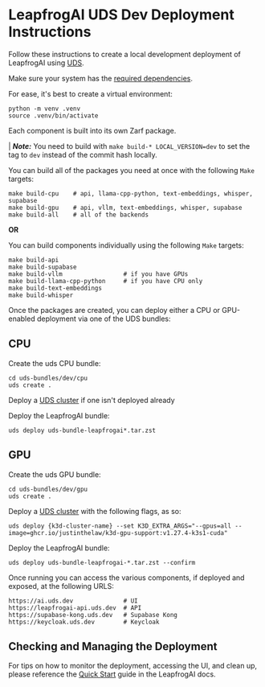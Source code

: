 # LeapfrogAI UDS Dev Deployment Instructions

Follow these instructions to create a local development deployment of LeapfrogAI using [UDS](https://github.com/defenseunicorns/uds-core).

Make sure your system has the [required dependencies](https://docs.leapfrog.ai/docs/local-deploy-guide/quick_start/#prerequisites).

For ease, it's best to create a virtual environment:

```shell
python -m venv .venv
source .venv/bin/activate
```

Each component is built into its own Zarf package.

| ***Note:*** You need to build with `make build-* LOCAL_VERSION=dev` to set the tag to `dev` instead of the commit hash locally.  

You can build all of the packages you need at once with the following `Make` targets:

```shell
make build-cpu    # api, llama-cpp-python, text-embeddings, whisper, supabase
make build-gpu    # api, vllm, text-embeddings, whisper, supabase
make build-all    # all of the backends
```

**OR**

You can build components individually using the following `Make` targets:

```shell
make build-api
make build-supabase
make build-vllm                 # if you have GPUs
make build-llama-cpp-python     # if you have CPU only
make build-text-embeddings
make build-whisper
```

Once the packages are created, you can deploy either a CPU or GPU-enabled deployment via one of the UDS bundles:

## CPU

Create the uds CPU bundle:
```shell
cd uds-bundles/dev/cpu
uds create .
```

Deploy a [UDS cluster](/README.md#uds) if one isn't deployed already

Deploy the LeapfrogAI bundle:
```shell
uds deploy uds-bundle-leapfrogai*.tar.zst
```

## GPU

Create the uds GPU bundle:
```shell
cd uds-bundles/dev/gpu
uds create .
```

Deploy a [UDS cluster](/README.md#uds) with the following flags, as so:

```shell
uds deploy {k3d-cluster-name} --set K3D_EXTRA_ARGS="--gpus=all --image=ghcr.io/justinthelaw/k3d-gpu-support:v1.27.4-k3s1-cuda"
```

Deploy the LeapfrogAI bundle:
```shell
uds deploy uds-bundle-leapfrogai-*.tar.zst --confirm
```

Once running you can access the various components, if deployed and exposed, at the following URLS:

```shell
https://ai.uds.dev              # UI
https://leapfrogai-api.uds.dev  # API
https://supabase-kong.uds.dev   # Supabase Kong
https://keycloak.uds.dev        # Keycloak
```

## Checking and Managing the Deployment

For tips on how to monitor the deployment, accessing the UI, and clean up, please reference the [Quick Start](https://docs.leapfrog.ai/docs/local-deploy-guide/quick_start/#checking-deployment) guide in the LeapfrogAI docs.
